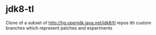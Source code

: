 jdk8-tl
=======

Clone of a subset of http://hg.openjdk.java.net/jdk8/tl repos
ith custom branches which represent patches and experiments